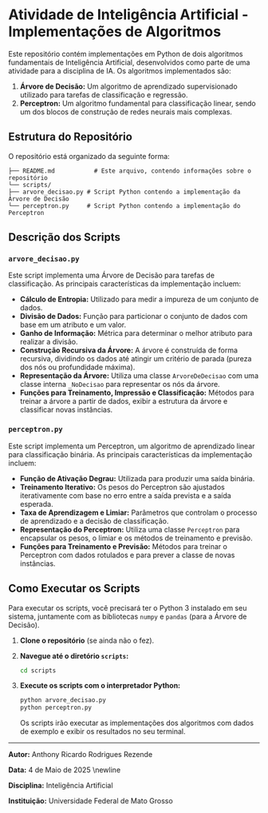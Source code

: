 # Atividade de Inteligência Artificial - Implementações de Algoritmos

Este repositório contém implementações em Python de dois algoritmos fundamentais de Inteligência Artificial, desenvolvidos como parte de uma atividade para a disciplina de IA. Os algoritmos implementados são:

1.  **Árvore de Decisão:** Um algoritmo de aprendizado supervisionado utilizado para tarefas de classificação e regressão.
2.  **Perceptron:** Um algoritmo fundamental para classificação linear, sendo um dos blocos de construção de redes neurais mais complexas.

## Estrutura do Repositório

O repositório está organizado da seguinte forma:

```
├── README.md           # Este arquivo, contendo informações sobre o repositório
└── scripts/
├── arvore_decisao.py # Script Python contendo a implementação da Árvore de Decisão
└── perceptron.py     # Script Python contendo a implementação do Perceptron
```

## Descrição dos Scripts

### `arvore_decisao.py`

Este script implementa uma Árvore de Decisão para tarefas de classificação. As principais características da implementação incluem:

* **Cálculo de Entropia:** Utilizado para medir a impureza de um conjunto de dados.
* **Divisão de Dados:** Função para particionar o conjunto de dados com base em um atributo e um valor.
* **Ganho de Informação:** Métrica para determinar o melhor atributo para realizar a divisão.
* **Construção Recursiva da Árvore:** A árvore é construída de forma recursiva, dividindo os dados até atingir um critério de parada (pureza dos nós ou profundidade máxima).
* **Representação da Árvore:** Utiliza uma classe `ArvoreDeDecisao` com uma classe interna `_NoDecisao` para representar os nós da árvore.
* **Funções para Treinamento, Impressão e Classificação:** Métodos para treinar a árvore a partir de dados, exibir a estrutura da árvore e classificar novas instâncias.

### `perceptron.py`

Este script implementa um Perceptron, um algoritmo de aprendizado linear para classificação binária. As principais características da implementação incluem:

* **Função de Ativação Degrau:** Utilizada para produzir uma saída binária.
* **Treinamento Iterativo:** Os pesos do Perceptron são ajustados iterativamente com base no erro entre a saída prevista e a saída esperada.
* **Taxa de Aprendizagem e Limiar:** Parâmetros que controlam o processo de aprendizado e a decisão de classificação.
* **Representação do Perceptron:** Utiliza uma classe `Perceptron` para encapsular os pesos, o limiar e os métodos de treinamento e previsão.
* **Funções para Treinamento e Previsão:** Métodos para treinar o Perceptron com dados rotulados e para prever a classe de novas instâncias.

## Como Executar os Scripts

Para executar os scripts, você precisará ter o Python 3 instalado em seu sistema, juntamente com as bibliotecas `numpy` e `pandas` (para a Árvore de Decisão).

1.  **Clone o repositório** (se ainda não o fez).
2.  **Navegue até o diretório `scripts`:**
    ```bash
    cd scripts
    ```
3.  **Execute os scripts com o interpretador Python:**
    ```bash
    python arvore_decisao.py
    python perceptron.py
    ```

    Os scripts irão executar as implementações dos algoritmos com dados de exemplo e exibir os resultados no seu terminal.

---

**Autor:** Anthony Ricardo Rodrigues Rezende 

**Data:** 4 de Maio de 2025 \newline

**Disciplina:** Inteligência Artificial

**Instituição:** Universidade Federal de Mato Grosso